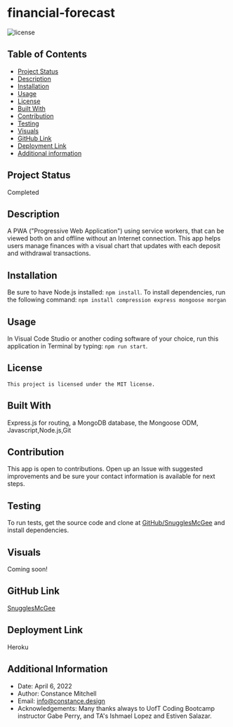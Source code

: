 # financial-forecast

![license](https://img.shields.io/badge/license-MIT-blue.svg)

## Table of Contents

- [Project Status](#status)
- [Description](#description)
- [Installation](#installation)
- [Usage](#usage)
- [License](#license)
- [Built With](#coding)
- [Contribution](#contribution)
- [Testing](#test)
- [Visuals](#visuals)
- [GitHub Link](#github)
- [Deployment Link](#deployment)
- [Additional information](#date,#author,#email,#thanks)

## Project Status

Completed

## Description

A PWA ("Progressive Web Application") using service workers, that can be viewed both on and offline without an Internet connection. This app helps users manage finances with a visual chart that updates with each deposit and withdrawal transactions.

## Installation

Be sure to have Node.js installed: `npm install`. To install dependencies, run the following command: `npm install compression express mongoose morgan`

## Usage

In Visual Code Studio or another coding software of your choice, run this application in Terminal by typing: `npm run start`.

## License

    This project is licensed under the MIT license.

## Built With

Express.js for routing, a MongoDB database, the Mongoose ODM, Javascript,Node.js,Git

## Contribution

This app is open to contributions. Open up an Issue with suggested improvements and be sure your contact information is available for next steps.

## Testing

To run tests, get the source code and clone at [GitHub/SnugglesMcGee](https://github.com/SnugglesMcGee/financial-forecast) and install dependencies.

## Visuals

Coming soon!

## GitHub Link

[SnugglesMcGee](https://github.com/SnugglesMcGee)

## Deployment Link

Heroku

## Additional Information

- Date: April 6, 2022
- Author: Constance Mitchell
- Email: [info@constance.design](mailto:user@example.com)
- Acknowledgements: Many thanks always to UofT Coding Bootcamp instructor Gabe Perry, and TA's Ishmael Lopez and Estiven Salazar.

